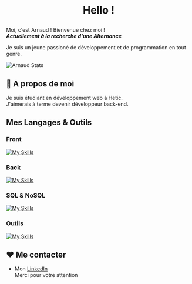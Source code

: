 # <p align="center">Hello !</p>
 Moi, c'est Arnaud ! Bienvenue chez moi !
<br>
***Actuellement à la recherche d'une Alternance***

Je suis un jeune passioné de développement et de programmation en tout genre.

![Arnaud Stats](https://github-readme-stats.vercel.app/api?username=Jeck0v&theme=vue-dark&show_icons=true&hide_border=true&count_private=true)


## 🧐 A propos de moi

 Je suis étudiant en développement web à Hetic. <br>
 J'aimerais à terme devenir développeur back-end.


##  Mes Langages & Outils
### Front
[![My Skills](https://skillicons.dev/icons?i=html,css,js,nextjs,react)](https://github.com/Jeck0v)
### Back
[![My Skills](https://skillicons.dev/icons?i=nodejs,py,django,php)](https://github.com/Jeck0v)
### SQL & NoSQL
[![My Skills](https://skillicons.dev/icons?i=postgres,firebase,supabase,mongodb,mysql)](https://github.com/Jeck0v)
### Outils
[![My Skills](https://skillicons.dev/icons?i=docker,figma,vscode,phpstorm,pycharm)](https://github.com/Jeck0v)


## ❤️ Me contacter

- Mon [LinkedIn](www.linkedin.com/in/arnaud-fischer-9616332a2) <br>
Merci pour votre attention
